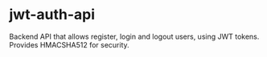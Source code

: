 # jwt-auth-api


Backend API that allows register, login and logout users, using JWT tokens. Provides HMACSHA512 for security.

